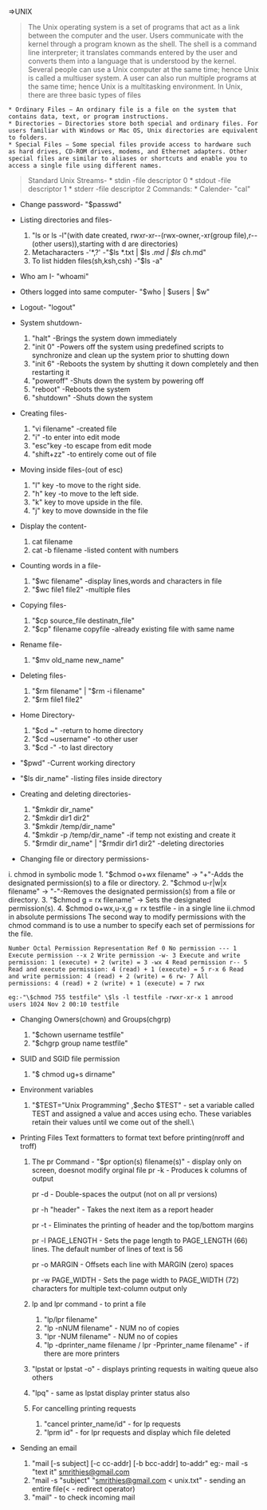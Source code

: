 =&gt;UNIX

> The Unix operating system is a set of programs that act as a link
> between the computer and the user. Users communicate with the kernel
> through a program known as the shell. The shell is a command line
> interpreter; it translates commands entered by the user and converts
> them into a language that is understood by the kernel. Several people
> can use a Unix computer at the same time; hence Unix is called a
> multiuser system. A user can also run multiple programs at the same
> time; hence Unix is a multitasking environment. In Unix, there are
> three basic types of files

    * Ordinary Files − An ordinary file is a file on the system that contains data, text, or program instructions.
    * Directories − Directories store both special and ordinary files. For users familiar with Windows or Mac OS, Unix directories are equivalent to folders.
    * Special Files − Some special files provide access to hardware such as hard drives, CD-ROM drives, modems, and Ethernet adapters. Other special files are similar to aliases or shortcuts and enable you to access a single file using different names.

> Standard Unix Streams- \* stdin -file descriptor 0 \* stdout -file
> descriptor 1 \* stderr -file descriptor 2 Commands: \* Calender- "cal"

-   Change password- "\$passwd"

-   Listing directories and files-
    1.  "ls or ls -l"(with date created, rwxr-xr--(rwx-owner,-xr(group
        file),r--(other users)),starting with d are directories)
    2.  Metacharacters -'*,?' -"\$ls *.txt | \$ls *.md | \$ls ch*.md"
    3.  To list hidden files(sh,ksh,csh) -"\$ls -a"
-   Who am I- "whoami"

-   Others logged into same computer- "\$who | \$users | \$w"

-   Logout- "logout"

-   System shutdown-

    1.  "halt" -Brings the system down immediately
    2.  "init 0" -Powers off the system using predefined scripts to
        synchronize and clean up the system prior to shutting down
    3.  "init 6" -Reboots the system by shutting it down completely and
        then restarting it
    4.  "poweroff" -Shuts down the system by powering off
    5.  "reboot" -Reboots the system
    6.  "shutdown" -Shuts down the system
-   Creating files-
    1.  "vi filename" -created file
    2.  "i" -to enter into edit mode
    3.  "esc"key -to escape from edit mode
    4.  "shift+zz" -to entirely come out of file
-   Moving inside files-(out of esc)
    1.  "l" key -to move to the right side.
    2.  "h" key -to move to the left side.
    3.  "k" key to move upside in the file.
    4.  "j" key to move downside in the file
-   Display the content-
    1.  cat filename
    2.  cat -b filename -listed content with numbers
-   Counting words in a file-
    1.  "\$wc filename" -display lines,words and characters in file
    2.  "\$wc file1 file2" -multiple files
-   Copying files-
    1.  "\$cp source\_file destinatn\_file"
    2.  "\$cp" filename copyfile -already existing file with same name
-   Rename file-
    1.  "\$mv old\_name new\_name"
-   Deleting files-
    1.  "$rm filename" | "$rm -i filename"
    2.  "\$rm file1 file2"
-   Home Directory-
    1.  "\$cd \~" -return to home directory
    2.  "\$cd \~username" -to other user
    3.  "\$cd -" -to last directory
-   "\$pwd" -Current working directory
-   "\$ls dir\_name" -listing files inside directory
-   Creating and deleting directories-
    1.  "\$mkdir dir\_name"
    2.  "\$mkdir dir1 dir2"
    3.  "\$mkdir /temp/dir\_name"
    4.  "\$mkdir -p /temp/dir\_name" -if temp not existing and create it
    5.  "$rmdir dir_name" | "$rmdir dir1 dir2" -deleting directories
-   Changing file or directory permissions-

i.  chmod in symbolic mode
    1.  "\$chmod o+wx filename" -&gt; "+"-Adds the
        designated permission(s) to a file or directory.
    2.  "\$chmod u-r|w|x filename" -&gt; "-"-Removes the
        designated permission(s) from a file or directory.
    3.  "\$chmod g = rx filename" -&gt; Sets the
        designated permission(s).
    4.  \$chmod o+wx,u-x,g = rx testfile - in a single line ii.chmod in
        absolute permissions The second way to modify permissions with
        the chmod command is to use a number to specify each set of
        permissions for the file.

    Number Octal Permission Representation Ref 0 No permission --- 1
    Execute permission --x 2 Write permission -w- 3 Execute and write
    permission: 1 (execute) + 2 (write) = 3 -wx 4 Read permission r-- 5
    Read and execute permission: 4 (read) + 1 (execute) = 5 r-x 6 Read
    and write permission: 4 (read) + 2 (write) = 6 rw- 7 All
    permissions: 4 (read) + 2 (write) + 1 (execute) = 7 rwx

    eg:-"\$chmod 755 testfile" \$ls -l testfile -rwxr-xr-x 1 amrood
    users 1024 Nov 2 00:10 testfile

-   Changing Owners(chown) and Groups(chgrp)
    1.  "\$chown username testfile"
    2.  "\$chgrp group name testfile"
-   SUID and SGID file permission
    1.  "\$ chmod ug+s dirname"
-   Environment variables
    1.  "$TEST="Unix Programming" ,$echo \$TEST" - set a variable called
        TEST and assigned a value and acces using echo. These variables
        retain their values until we come out of the shell.\
-   Printing Files Text formatters to format text before printing(nroff
    and troff)
    1.  The pr Command - "\$pr option(s) filename(s)" - display only on
        screen, doesnot modify orginal file pr -k - Produces k columns
        of output

        pr -d - Double-spaces the output (not on all pr versions)

        pr -h "header" - Takes the next item as a report header

        pr -t - Eliminates the printing of header and the top/bottom
        margins

        pr -l PAGE\_LENGTH - Sets the page length to PAGE\_LENGTH (66)
        lines. The default number of lines of text is 56

        pr -o MARGIN - Offsets each line with MARGIN (zero) spaces

        pr -w PAGE\_WIDTH - Sets the page width to PAGE\_WIDTH (72)
        characters for multiple text-column output only
    2.  lp and lpr command - to print a file
        1.  "lp/lpr filename"
        2.  "lp -nNUM filename" - NUM no of copies
        3.  "lpr -NUM filename" - NUM no of copies
        4.  "lp -dprinter\_name filename / lpr -Pprinter\_name
            filename" - if there are more printers

    3.  "lpstat or lpstat -o" - displays printing requests in waiting
        queue also others
    4.  "lpq" - same as lpstat display printer status also
    5.  For cancelling printing requests
        1.  "cancel printer\_name/id" - for lp requests
        2.  "lprm id" - for lpr requests and display which file deleted

-   Sending an email
    1.  "mail \[-s subject\] \[-c cc-addr\] \[-b bcc-addr\] to-addr"
        eg:- mail -s "text it" smrithies@gmail.com
    2.  "mail -s "subject" "smrithies@gmail.com &lt; unix.txt" - sending
        an entire file(&lt; - redirect operator)
    3.  "mail" - to check incoming mail

